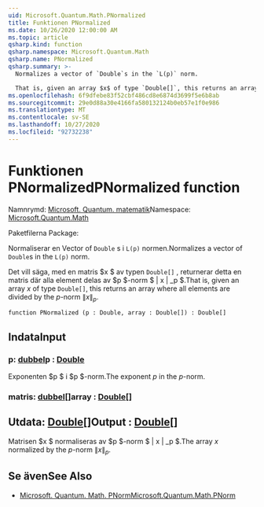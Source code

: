 ```yaml
---
uid: Microsoft.Quantum.Math.PNormalized
title: Funktionen PNormalized
ms.date: 10/26/2020 12:00:00 AM
ms.topic: article
qsharp.kind: function
qsharp.namespace: Microsoft.Quantum.Math
qsharp.name: PNormalized
qsharp.summary: >-
  Normalizes a vector of `Double`s in the `L(p)` norm.

  That is, given an array $x$ of type `Double[]`, this returns an array where all elements are divided by the $p$-norm $\|x\|_p$.
ms.openlocfilehash: 6f9dfebe83f52cbf486cd8e6874d3699f5e6b8ab
ms.sourcegitcommit: 29e0d88a30e4166fa580132124b0eb57e1f0e986
ms.translationtype: MT
ms.contentlocale: sv-SE
ms.lasthandoff: 10/27/2020
ms.locfileid: "92732238"
---
```

# <a name="pnormalized-function"></a><span data-ttu-id="874bd-102">Funktionen PNormalized</span><span class="sxs-lookup"><span data-stu-id="874bd-102">PNormalized function</span></span>

<span data-ttu-id="874bd-103">Namnrymd: [Microsoft. Quantum. matematik](xref:Microsoft.Quantum.Math)</span><span class="sxs-lookup"><span data-stu-id="874bd-103">Namespace: [Microsoft.Quantum.Math](xref:Microsoft.Quantum.Math)</span></span>

<span data-ttu-id="874bd-104">Paketfilerna [](https://nuget.org/packages/)</span><span class="sxs-lookup"><span data-stu-id="874bd-104">Package: [](https://nuget.org/packages/)</span></span>


<span data-ttu-id="874bd-105">Normaliserar en Vector of `Double` s i `L(p)` normen.</span><span class="sxs-lookup"><span data-stu-id="874bd-105">Normalizes a vector of `Double`s in the `L(p)` norm.</span></span>

<span data-ttu-id="874bd-106">Det vill säga, med en matris $x $ av typen `Double[]` , returnerar detta en matris där alla element delas av $p $-norm $ \| x \| _p $.</span><span class="sxs-lookup"><span data-stu-id="874bd-106">That is, given an array $x$ of type `Double[]`, this returns an array where all elements are divided by the $p$-norm $\|x\|_p$.</span></span>

```qsharp
function PNormalized (p : Double, array : Double[]) : Double[]
```


## <a name="input"></a><span data-ttu-id="874bd-107">Indata</span><span class="sxs-lookup"><span data-stu-id="874bd-107">Input</span></span>

### <a name="p--double"></a><span data-ttu-id="874bd-108">p: [dubbel](xref:microsoft.quantum.lang-ref.double)</span><span class="sxs-lookup"><span data-stu-id="874bd-108">p : [Double](xref:microsoft.quantum.lang-ref.double)</span></span>

<span data-ttu-id="874bd-109">Exponenten $p $ i $p $-norm.</span><span class="sxs-lookup"><span data-stu-id="874bd-109">The exponent $p$ in the $p$-norm.</span></span>


### <a name="array--double"></a><span data-ttu-id="874bd-110">matris: [dubbel](xref:microsoft.quantum.lang-ref.double)[]</span><span class="sxs-lookup"><span data-stu-id="874bd-110">array : [Double](xref:microsoft.quantum.lang-ref.double)[]</span></span>





## <a name="output--double"></a><span data-ttu-id="874bd-111">Utdata: [Double](xref:microsoft.quantum.lang-ref.double)[]</span><span class="sxs-lookup"><span data-stu-id="874bd-111">Output : [Double](xref:microsoft.quantum.lang-ref.double)[]</span></span>

<span data-ttu-id="874bd-112">Matrisen $x $ normaliseras av $p $-norm $ \| x \| _p $.</span><span class="sxs-lookup"><span data-stu-id="874bd-112">The array $x$ normalized by the $p$-norm $\|x\|_p$.</span></span>

## <a name="see-also"></a><span data-ttu-id="874bd-113">Se även</span><span class="sxs-lookup"><span data-stu-id="874bd-113">See Also</span></span>

- [<span data-ttu-id="874bd-114">Microsoft. Quantum. Math. PNorm</span><span class="sxs-lookup"><span data-stu-id="874bd-114">Microsoft.Quantum.Math.PNorm</span></span>](xref:Microsoft.Quantum.Math.PNorm)